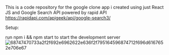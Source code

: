 This is a code repository for the google clone app i created using just React JS and Google Search API powered by rapid API https://rapidapi.com/apigeek/api/google-search3/

Setup:

run npm i && npm start to start the development server
![68747470733a2f2f692e6962622e636f2f795164596874712f696d6167652e706e67](https://user-images.githubusercontent.com/84160458/164842755-42da4cbb-7e6f-42ea-9363-be3436f9b58e.png)
